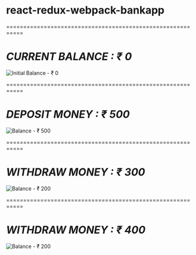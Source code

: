 # react-redux-webpack-bankapp

===========================================================

# _CURRENT BALANCE : ₹ 0_

![Initial Balance - ₹ 0](http://imgur.com/ySLTWQz.png)

===========================================================

# _DEPOSIT MONEY : ₹ 500_

![Balance - ₹ 500](http://imgur.com/SGRrdLZ.png)

===========================================================

# _WITHDRAW MONEY : ₹ 300_

![Balance - ₹ 200](http://imgur.com/HV05uXx.png)

===========================================================

# _WITHDRAW MONEY : ₹ 400_

![Balance - ₹ 200](http://imgur.com/vCktPfw.png)